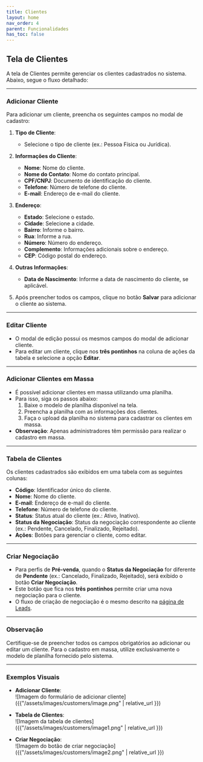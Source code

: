 ```yaml
---
title: Clientes
layout: home
nav_order: 4
parent: Funcionalidades
has_toc: false
---
```


## **Tela de Clientes**

A tela de Clientes permite gerenciar os clientes cadastrados no sistema. Abaixo, segue o fluxo detalhado:

---

### **Adicionar Cliente**
Para adicionar um cliente, preencha os seguintes campos no modal de cadastro:

1. **Tipo de Cliente**:  
   - Selecione o tipo de cliente (ex.: Pessoa Física ou Jurídica).

2. **Informações do Cliente**:  
   - **Nome**: Nome do cliente.  
   - **Nome do Contato**: Nome do contato principal.  
   - **CPF/CNPJ**: Documento de identificação do cliente.  
   - **Telefone**: Número de telefone do cliente.  
   - **E-mail**: Endereço de e-mail do cliente.  

3. **Endereço**:  
   - **Estado**: Selecione o estado.  
   - **Cidade**: Selecione a cidade.  
   - **Bairro**: Informe o bairro.  
   - **Rua**: Informe a rua.  
   - **Número**: Número do endereço.  
   - **Complemento**: Informações adicionais sobre o endereço.  
   - **CEP**: Código postal do endereço.  

4. **Outras Informações**:  
   - **Data de Nascimento**: Informe a data de nascimento do cliente, se aplicável.  

5. Após preencher todos os campos, clique no botão **Salvar** para adicionar o cliente ao sistema.

---

### **Editar Cliente**
- O modal de edição possui os mesmos campos do modal de adicionar cliente.  
- Para editar um cliente, clique nos **três pontinhos** na coluna de ações da tabela e selecione a opção **Editar**.

---

### **Adicionar Clientes em Massa**
- É possível adicionar clientes em massa utilizando uma planilha.  
- Para isso, siga os passos abaixo:
  1. Baixe o modelo de planilha disponível na tela.  
  2. Preencha a planilha com as informações dos clientes.  
  3. Faça o upload da planilha no sistema para cadastrar os clientes em massa.  
- **Observação**: Apenas administradores têm permissão para realizar o cadastro em massa.

---

### **Tabela de Clientes**
Os clientes cadastrados são exibidos em uma tabela com as seguintes colunas:

- **Código**: Identificador único do cliente.  
- **Nome**: Nome do cliente.  
- **E-mail**: Endereço de e-mail do cliente.  
- **Telefone**: Número de telefone do cliente.  
- **Status**: Status atual do cliente (ex.: Ativo, Inativo).  
- **Status da Negociação**: Status da negociação correspondente ao cliente (ex.: Pendente, Cancelado, Finalizado, Rejeitado).  
- **Ações**: Botões para gerenciar o cliente, como editar.

---

### **Criar Negociação**
- Para perfis de **Pré-venda**, quando o **Status da Negociação** for diferente de **Pendente** (ex.: Cancelado, Finalizado, Rejeitado), será exibido o botão **Criar Negociação**.  
- Este botão que fica nos **três pontinhos** permite criar uma nova negociação para o cliente.  
- O fluxo de criação de negociação é o mesmo descrito na [página de Leads](../leads/#criar-negociação).

---

### Observação
Certifique-se de preencher todos os campos obrigatórios ao adicionar ou editar um cliente. Para o cadastro em massa, utilize exclusivamente o modelo de planilha fornecido pelo sistema.

---

### Exemplos Visuais
- **Adicionar Cliente**:  
  ![Imagem do formulário de adicionar cliente]({{"/assets/images/customers/image.png" | relative_url }})

- **Tabela de Clientes**:  
  ![Imagem da tabela de clientes]({{"/assets/images/customers/image1.png" | relative_url }})

- **Criar Negociação**:  
  ![Imagem do botão de criar negociação]({{"/assets/images/customers/image2.png" | relative_url }})
